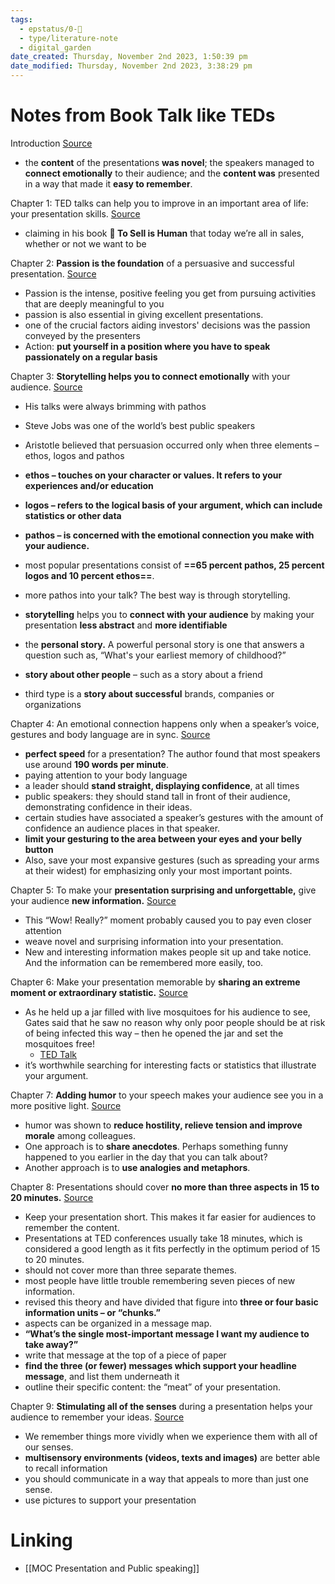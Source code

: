 ```yaml
---
tags:
  - epstatus/0-🌰
  - type/literature-note
  - digital_garden
date_created: Thursday, November 2nd 2023, 1:50:39 pm
date_modified: Thursday, November 2nd 2023, 3:38:29 pm
---
```

# Notes from Book Talk like TEDs
Introduction [Source](https://blinkist.com/nc/reader/talk-like-ted-en?chapter=0)
- the **content** of the presentations **was novel**; the speakers managed to **connect emotionally** to their audience; and the **content was** presented in a way that made it **easy to remember**.

Chapter 1: TED talks can help you to improve in an important area of life: your presentation skills. [Source](https://blinkist.com/nc/reader/talk-like-ted-en?chapter=1)
- claiming in his book **📖 To Sell is Human** that today we’re all in sales, whether or not we want to be

Chapter 2: **Passion is the foundation** of a persuasive and successful presentation. [Source](https://blinkist.com/nc/reader/talk-like-ted-en?chapter=2)
- Passion is the intense, positive feeling you get from pursuing activities that are deeply meaningful to you
- passion is also essential in giving excellent presentations.
- one of the crucial factors aiding investors' decisions was the passion conveyed by the presenters
- Action: **put yourself in a position where you have to speak passionately on a regular basis**

Chapter 3: **Storytelling helps you to connect emotionally** with your audience. [Source](https://blinkist.com/nc/reader/talk-like-ted-en?chapter=3)
- His talks were always brimming with pathos
- Steve Jobs was one of the world’s best public speakers
- Aristotle believed that persuasion occurred only when three elements – ethos, logos and pathos
-  **ethos – touches on your character or values. It refers to your experiences and/or education**
- **logos – refers to the logical basis of your argument, which can include statistics or other data** 
- **pathos – is concerned with the emotional connection you make with your audience.**
- most popular presentations consist of **==65 percent pathos, 25 percent logos and 10 percent ethos==**.

- more pathos into your talk?
The best way is through storytelling.
- **storytelling** helps you to **connect with your audience** by making your presentation **less abstract** and **more identifiable**
- the **personal story.** A powerful personal story is one that answers a question such as, “What's your earliest memory of childhood?”
- **story about other people** – such as a story about a friend
- third type is a **story about successful** brands, companies or organizations

Chapter 4: An emotional connection happens only when a speaker’s voice, gestures and body language are in sync. [Source](https://blinkist.com/nc/reader/talk-like-ted-en?chapter=4)
- **perfect speed** for a presentation? The author found that most speakers use around **190 words per minute**.
- paying attention to your body language
- a leader should **stand straight, displaying confidence**, at all times
- public speakers: they should stand tall in front of their audience, demonstrating confidence in their ideas.
- certain studies have associated a speaker’s gestures with the amount of confidence an audience places in that speaker.
- **limit your gesturing to the area between your eyes and your belly button**
- Also, save your most expansive gestures (such as spreading your arms at their widest) for emphasizing only your most important points.

Chapter 5: To make your **presentation surprising and unforgettable,** give your audience **new information.** [Source](https://blinkist.com/nc/reader/talk-like-ted-en?chapter=5)
- This “Wow! Really?” moment probably caused you to pay even closer attention
- weave novel and surprising information into your presentation.
- New and interesting information makes people sit up and take notice. And the information can be remembered more easily, too.

Chapter 6: Make your presentation memorable by **sharing an extreme moment or extraordinary statistic.** [Source](https://blinkist.com/nc/reader/talk-like-ted-en?chapter=6)
- As he held up a jar filled with live mosquitoes for his audience to see, Gates said that he saw no reason why only poor people should be at risk of being infected this way – then he opened the jar and set the mosquitoes free!
	- [TED Talk](https://www.ted.com/talks/bill_gates_mosquitos_malaria_and_education?language=en)
- it’s worthwhile searching for interesting facts or statistics that illustrate your argument.

Chapter 7: **Adding humor** to your speech makes your audience see you in a more positive light. [Source](https://blinkist.com/nc/reader/talk-like-ted-en?chapter=7)
- humor was shown to **reduce hostility, relieve tension and improve morale** among colleagues.
- One approach is to **share anecdotes**. Perhaps something funny happened to you earlier in the day that you can talk about?
- Another approach is to **use analogies and metaphors**.

Chapter 8: Presentations should cover **no more than three aspects in 15 to 20 minutes.** [Source](https://blinkist.com/nc/reader/talk-like-ted-en?chapter=8)
- Keep your presentation short. This makes it far easier for audiences to remember the content.
- Presentations at TED conferences usually take 18 minutes, which is considered a good length as it fits perfectly in the optimum period of 15 to 20 minutes.
- should not cover more than three separate themes.
- most people have little trouble remembering seven pieces of new information.
- revised this theory and have divided that figure into **three or four basic information units – or “chunks.”**
-  aspects can be organized in a message map.
- **“What’s the single most-important message I want my audience to take away?”**
- write that message at the top of a piece of paper 
-  **find the three (or fewer) messages which support your headline message**, and list them underneath it
- outline their specific content: the “meat” of your presentation.

Chapter 9: **Stimulating all of the senses** during a presentation helps your audience to remember your ideas. [Source](https://blinkist.com/nc/reader/talk-like-ted-en?chapter=9)
- We remember things more vividly when we experience them with all of our senses.
- **multisensory environments (videos, texts and images)** are better able to recall information
-  you should communicate in a way that appeals to more than just one sense. 
- use pictures to support your presentation
# Linking
+ [[MOC Presentation and Public speaking]]

